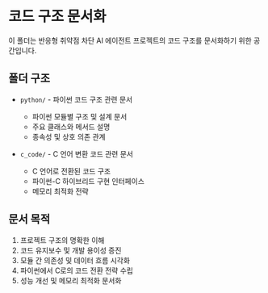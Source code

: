 # 코드 구조 문서화

이 폴더는 반응형 취약점 차단 AI 에이전트 프로젝트의 코드 구조를 문서화하기 위한 공간입니다.

## 폴더 구조

- `python/` - 파이썬 코드 구조 관련 문서
  - 파이썬 모듈별 구조 및 설계 문서
  - 주요 클래스와 메서드 설명
  - 종속성 및 상호 의존 관계

- `c_code/` - C 언어 변환 코드 관련 문서
  - C 언어로 전환된 코드 구조
  - 파이썬-C 하이브리드 구현 인터페이스
  - 메모리 최적화 전략

## 문서 목적

1. 프로젝트 구조의 명확한 이해
2. 코드 유지보수 및 개발 용이성 증진 
3. 모듈 간 의존성 및 데이터 흐름 시각화
4. 파이썬에서 C로의 코드 전환 전략 수립
5. 성능 개선 및 메모리 최적화 문서화 